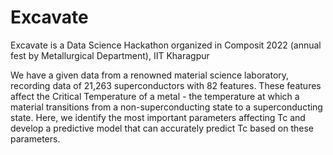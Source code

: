 # Excavate
Excavate is a Data Science Hackathon organized in Composit 2022 (annual fest by Metallurgical Department), IIT Kharagpur

We have a given data from a renowned material science laboratory, recording data of 21,263 superconductors with 82 features. These features affect the Critical Temperature of a metal - the temperature at which a material transitions from a non-superconducting state to a superconducting state. Here, we identify the most important parameters affecting Tc and develop a predictive model that can accurately predict Tc based on these parameters.
